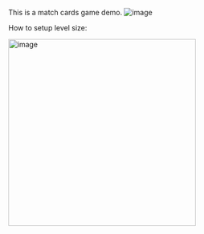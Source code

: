 This is a match cards game demo.
![image](https://github.com/user-attachments/assets/0dc874ad-9622-46d9-b90e-6aa25366236e)

How to setup level size:

<img width="373" alt="image" src="https://github.com/user-attachments/assets/9c77c9c5-f2a3-4af6-81ae-90954ce6f89f" />

